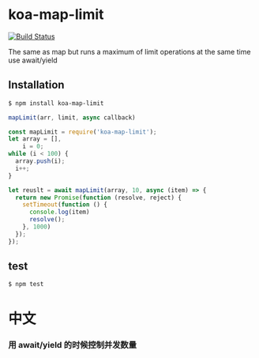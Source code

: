 # koa-map-limit

[![Build Status](https://travis-ci.org/chouchou900822/map-limit.svg?branch=master)](https://travis-ci.org/chouchou900822/map-limit)

The same as map but runs a maximum of limit operations at the same time use await/yield

## Installation

```sh
$ npm install koa-map-limit
```

```javascript
mapLimit(arr, limit, async callback)
```

```javascript
const mapLimit = require('koa-map-limit');
let array = [],
    i = 0;
while (i < 100) {
  array.push(i);
  i++;
}

let reuslt = await mapLimit(array, 10, async (item) => {
  return new Promise(function (resolve, reject) {
    setTimeout(function () {
      console.log(item)
      resolve();
    }, 1000)
  });
});
```

## test

```sh
$ npm test
```


# 中文

### 用 await/yield 的时候控制并发数量


